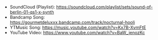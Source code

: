 - SoundCloud (Playlist): https://soundcloud.com/playlist/sets/sound-of-berlin-01-qs1-x-synth
- Bandcamp Song: https://gourmetdeluxxx.bandcamp.com/track/nocturnal-hooli
- YTMusic Song: https://music.youtube.com/watch?v=Kx7B-XvmFtE
- YouTube Video: https://www.youtube.com/watch?v=BaW_jenozKc